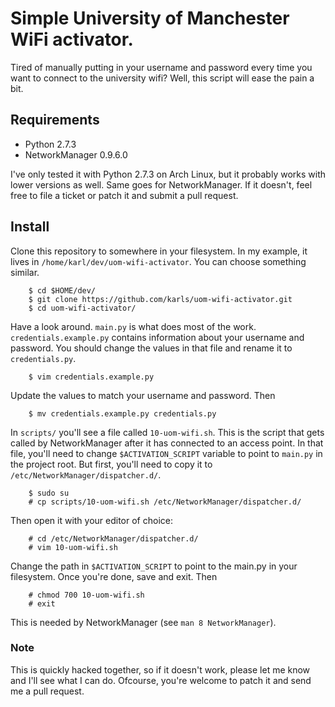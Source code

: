 # Simple University of Manchester WiFi activator.

Tired of manually putting in your username and password every time you want to
connect to the university wifi? Well, this script will ease the pain a bit.

## Requirements

* Python 2.7.3
* NetworkManager 0.9.6.0

I've only tested it with Python 2.7.3 on Arch Linux, but it probably works with
lower versions as well. Same goes for NetworkManager.
If it doesn't, feel free to file a ticket or patch it and submit a pull request.

## Install

Clone this repository to somewhere in your filesystem. In my example, it lives in
`/home/karl/dev/uom-wifi-activator`. You can choose something similar.

```
	$ cd $HOME/dev/
	$ git clone https://github.com/karls/uom-wifi-activator.git
	$ cd uom-wifi-activator/
```

Have a look around. `main.py` is what does most of the work.
`credentials.example.py` contains information about your username and password.
You should change the values in that file and rename it to `credentials.py`.

```
	$ vim credentials.example.py
```

Update the values to match your username and password. Then

```
	$ mv credentials.example.py credentials.py
```

In `scripts/` you'll see a file called `10-uom-wifi.sh`. This is the script that
gets called by NetworkManager after it has connected to an access point. In that
file, you'll need to change `$ACTIVATION_SCRIPT` variable to point to `main.py`
in the project root. But first, you'll need to copy it to
`/etc/NetworkManager/dispatcher.d/`.

```
	$ sudo su
	# cp scripts/10-uom-wifi.sh /etc/NetworkManager/dispatcher.d/
```

Then open it with your editor of choice:

```
	# cd /etc/NetworkManager/dispatcher.d/
	# vim 10-uom-wifi.sh
```

Change the path in `$ACTIVATION_SCRIPT` to point to the main.py in your filesystem.
Once you're done, save and exit. Then

```
	# chmod 700 10-uom-wifi.sh
	# exit
```

This is needed by NetworkManager (see `man 8 NetworkManager`).

### Note

This is quickly hacked together, so if it doesn't work, please let me know and
I'll see what I can do. Ofcourse, you're welcome to patch it and send me a pull
request.
